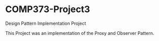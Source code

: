# COMP373-Project3
Design Pattern Implementation Project

This Project was an implementation of the Proxy and Observer Pattern.
